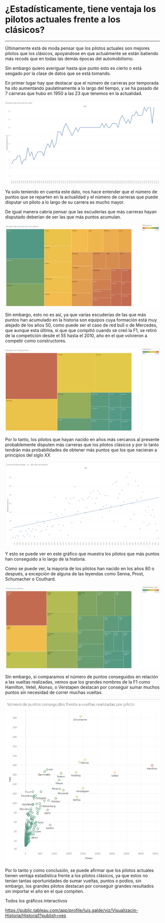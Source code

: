 # ¿Estadísticamente, tiene ventaja los pilotos actuales frente a los clásicos?
---

Últimamente está de moda pensar que los pilotos actuales son mejores pilotos que los clásicos, apoyandose en que actualmente se están batiendo más recods que en todas las demás épocas del automobilismo.

Sin embargo quiero averiguar hasta que punto esto es cierto o está sesgado por la clase de datos que se está tomando.

En primer lugar hay que destacar que el número de carreras por temporada ha ido aumentando paulatinamente a lo largo del tiempo, y se ha pasado de 7 carreras que hubo en 1950 a las 23 que tenemos en la actualidad.


![Número de carreras por año](./img/Num_carrearas_ano.png)

Ya solo teniendo en cuenta este dato, nos hace entender que el número de puntos que se reparten en la actualidad y el número de carreras que puede disputar un piloto a lo largo de su carrera es mucho mayor.

De igual manera cabría pensar que las escuderías que más carreras hayan disputado deberían de ser las que más puntos acumulan.

![Número de carreras por escudería](./img/Num_carr_escud.png)

Sin embargo, esto no es así, ya que varias escuderías de las que más puntos han acumulado en la historia son equipos cuya formación está muy alejado de los años 50, como puede ser el caso de red bull o de Mercedes, que aunque esta última, si que que compitió cuando se creó la F1, se retiró de la competición desde el 55 hasta el 2010, año en el que volvieron a competir como constructores.

![Equipos con más puntos](./img/Equipos_con_mas_puntos.png)

Por lo tanto, los pilotos que hayan nacido en años más cercanos al presente probablemente disputen más carreras que los pilotos clásicos y por lo tanto tendrán más probabilidades de obtener más puntos que los que nacieran a principios del siglo XX 

![Carreras en función del año de nacimiento](./img/Carreras_vs_anos.png)

Y esto se puede ver en este gráfico que muestra los pilotos que más puntos han conseguido a lo largo de la historia. 

Como se puede ver, la mayoría de los pilotos han nacido en los años 80 o después, a excepción de alguna de las leyendas como Senna, Prost, Schumacher o Couthard.

![Pilotos con más puntos](./img/Puntos_por_piloto.png)


Sin embargo, si comparamos el número de puntos conseguidos en relación a las vueltas realizadas, vemos que los grandes nombres de la F1 como Hamilton, Vetel, Alonso, o Verstapen destacan por conseguir sumar muchos puntos sin necesidad de correr muchas vueltas.

![Puntos conseguidos frente a vueltas realizadas](./img/puntos_vs_vueltas_piloto.png)

Por lo tanto y como conclusión, se puede afirmar que los pilotos actuales tienen ventaja estadística frente a los pilotos clásicos, ya que estos no tenían tantas oportunidades de sumar vueltas, puntos o podios, sin embargo, los grandes pilotos destacan por conseguir grandes resultados sin importar el  año en el que compiten.

Todos los gráficos interactivos
  
https://public.tableau.com/app/profile/luis.galde/viz/Visualizacin-Historia/Historia1?publish=yes

